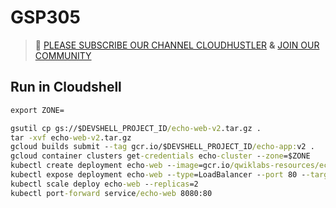 # GSP305
>🚨 [PLEASE SUBSCRIBE OUR CHANNEL CLOUDHUSTLER](https://www.youtube.com/@cloudhustlers) **&** [JOIN OUR COMMUNITY](https://chat.whatsapp.com/KBfUcSleGGEFf2Xvvm8FW3)
## Run in Cloudshell
```cmd
export ZONE=
```
```cmd
gsutil cp gs://$DEVSHELL_PROJECT_ID/echo-web-v2.tar.gz .
tar -xvf echo-web-v2.tar.gz
gcloud builds submit --tag gcr.io/$DEVSHELL_PROJECT_ID/echo-app:v2 .
gcloud container clusters get-credentials echo-cluster --zone=$ZONE
kubectl create deployment echo-web --image=gcr.io/qwiklabs-resources/echo-app:v2
kubectl expose deployment echo-web --type=LoadBalancer --port 80 --target-port 8000
kubectl scale deploy echo-web --replicas=2
kubectl port-forward service/echo-web 8080:80
```
